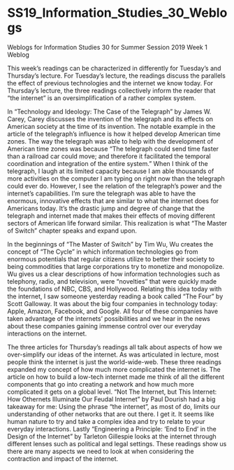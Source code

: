 # SS19_Information_Studies_30_Weblogs
Weblogs for Information Studies 30 for Summer Session 2019
							Week 1 Weblog
							
This week’s readings can be characterized in differently for Tuesday’s and Thursday’s lecture. For Tuesday’s lecture, the readings discuss the parallels the effect of previous technologies and the internet we know today. For Thursday’s lecture, the three readings collectively inform the reader that “the internet” is an oversimplification of a rather complex system. 
	
In “Technology and Ideology: The Case of the Telegraph” by James W. Carey, Carey discusses the invention of the telegraph and its effects on American society at the time of its invention. The notable example in the article of the telegraph’s influence is how it helped develop American time zones. The way the telegraph was able to help with the development of American time zones was because “The telegraph could send time faster than a railroad car could move; and therefore it facilitated the temporal coordination and integration of the entire system.” When I think of the telegraph, I laugh at its limited capacity because I am able thousands of more activities on the computer I am typing on right now than the telegraph could ever do. However, I see the relation of the telegraph’s power and the internet’s capabilities. I’m sure the telegraph was able to have the enormous, innovative effects that are similar to what the internet does for Americans today. It’s the drastic jump and degree of change that the telegraph and internet made that makes their effects of moving different sectors of American life forward similar. This realization is what “The Master of Switch” chapter speaks and expand upon. 
	
In the beginnings of “The Master of Switch” by Tim Wu, Wu creates the concept of “The Cycle” in which information technologies go from enormous potentials that regular citizens utilize to better their society to being commodities that large corporations try to monetize and monopolize. Wu gives us a clear descriptions of how information technologies such as telephony, radio, and television, were “novelties” that were quickly made the foundations of NBC, CBS, and Hollywood. Relating this idea today with the internet, I saw someone yesterday reading a book called “The Four” by Scott Galloway. It was about the big four companies in technology today: Apple, Amazon, Facebook, and Google. All four of these companies have taken advantage of the internets’ possibilities and we hear in the news about these companies gaining immense control over our everyday interactions on the internet. 
	
The three articles for Thursday’s readings all talk about aspects of how we over-simplify our ideas of the internet. As was articulated in lecture, most people think the internet is just the world-wide-web. These three readings expanded my concept of how much more complicated the internet is. The article on how to build a low-tech internet made me think of all the different components that go into creating a network and how much more complicated it gets on a global level. “Not The Internet, but This Internet: How Othernets Illuminate Our Feudal Internet” by Paul Dourish had a big takeaway for me: Using the phrase “the internet”, as most of do, limits our understanding of other networks that are out there. I get it. It seems like human nature to try and take a complex idea and try to relate to your everyday interactions. Lastly “Engineering a Principle: ‘End to End’ in the Design of the Internet” by Tarleton Gillespie looks at the internet through different lenses such as political and legal settings. These readings show us there are many aspects we need to look at when considering the contraction and impact of the internet.
